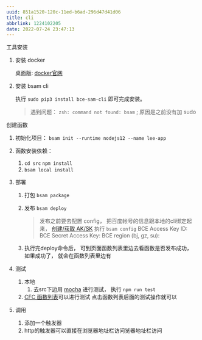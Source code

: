 ```yaml
---
uuid: 851a1520-120c-11ed-b6ad-296d47d41d06
title: cli
abbrlink: 1224102205
date: 2022-07-24 23:47:13
---
```


工具安装

1. 安装 docker

   桌面版:  [docker官网](https://www.docker.com/)

2. 安装 bsam cli

   执行 `sudo pip3 install bce-sam-cli` 即可完成安装。

   > 遇到问题： `zsh: command not found: bsam` ; 
   > 原因是之前没有加 sudo

创建函数

1. 初始化项目： `bsam init --runtime nodejs12 --name lee-app`

2. 函数安装依赖：

   1. `cd src` `npm install`
   2. `bsam local install` 

3. 部署

   1. 打包 `bsam package`
   2. 发布 `bsam deploy`
      > 发布之前要去配置 config， 把百度帐号的信息跟本地的cli绑定起来， [创建/获取 AK/SK](https://console.bce.baidu.com/iam/?_=1658676423284#/iam/accesslist)
      > 执行 `bsam config`
      > BCE Access Key ID:
      > BCE Secret Access Key:
      > BCE region (bj, gz, su):

   3. 执行完deploy命令后， 可到页面函数列表里边去看函数是否发布成功， 如果成功了， 就会在函数列表里边有

4. 测试

   1. 本地
      1. 去src下边用 [mocha](https://mochajs.org/) 进行测试， 执行 `npm run test`
   2. [CFC 函数列表](https://console.bce.baidu.com/cfc/?#/cfc/functions)可以进行测试
      点击函数列表后面的测试操作就可以

5. 调用

   1. 添加一个触发器
   2. http的触发器可以直接在浏览器地址栏访问览器地址栏访问